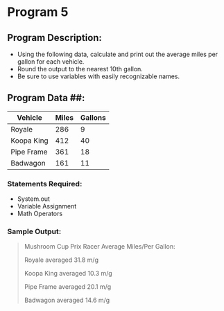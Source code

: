 # Program 5

## Program Description:  
- Using the following data, calculate and print out the average miles per gallon for each vehicle.
- Round the output to the nearest 10th gallon.
- Be sure to use variables with easily recognizable names.

## Program Data ##:
| Vehicle  | Miles | Gallons |
| ----  | ---- | ---- |
| Royale  | 286 | 9 |
| Koopa King  | 412 | 40 |
| Pipe Frame | 361 | 18 |
| Badwagon | 161 | 11 |


### Statements Required: 
- System.out
- Variable Assignment
- Math Operators

### Sample Output:
>Mushroom Cup Prix Racer Average Miles/Per Gallon:
>
>Royale averaged 31.8 m/g
>
>Koopa King averaged 10.3 m/g
>
>Pipe Frame averaged 20.1 m/g
>
>Badwagon averaged 14.6 m/g





